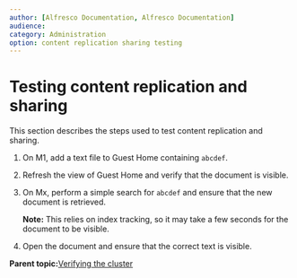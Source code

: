```yaml
---
author: [Alfresco Documentation, Alfresco Documentation]
audience: 
category: Administration
option: content replication sharing testing
---
```


# Testing content replication and sharing

This section describes the steps used to test content replication and sharing.

1.  On M1, add a text file to Guest Home containing `abcdef`.

2.  Refresh the view of Guest Home and verify that the document is visible.

3.  On Mx, perform a simple search for `abcdef` and ensure that the new document is retrieved.

    **Note:** This relies on index tracking, so it may take a few seconds for the document to be visible.

4.  Open the document and ensure that the correct text is visible.


**Parent topic:**[Verifying the cluster](../concepts/cluster-test-intro.md)

